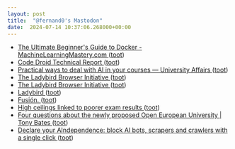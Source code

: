 ```yaml
---
layout: post
title:  "@fernand0's Mastodon"
date:  2024-07-14 10:37:06.268000+00:00
---
```

*  [The Ultimate Beginner's Guide to Docker - MachineLearningMastery.com ](https://machinelearningmastery.com/the-ultimate-beginners-guide-to-docker) ([toot](https://mastodon.social/@fernand0/112784403743764208))
*  [Code Droid Technical Report ](https://www.factory.ai/news/code-droid-technical-repor) ([toot](https://mastodon.social/@fernand0/112784058202577504))
*  [Practical ways to deal with AI in your courses — University Affairs ](https://universityaffairs.ca/career-advice/academic-achievers/practical-ways-to-deal-with-ai-in-your-courses) ([toot](https://mastodon.social/@fernand0/112783942917950520))
*  [The Ladybird Browser Initiative ](https://ladybird.org/posts/announcement) ([toot](https://mastodon.social/@fernand0/112783283478607495))
*  [The Ladybird Browser Initiative ](https://ladybird.org/posts/announcement) ([toot](https://mastodon.social/@fernand0/112783281912515453))
*  [Ladybird ](https://ladybird.org/announcement) ([toot](https://mastodon.social/@fernand0/112782314610187941))
*  [Fusión. ](https://avecesunafoto.wordpress.com/2024/07/13/fusion) ([toot](https://mastodon.social/@fernand0/112780669992977262))
*  [High ceilings linked to poorer exam results ](https://educationresearchreport.blogspot.com/2024/07/high-ceilings-linked-to-poorer-exam.htm) ([toot](https://mastodon.social/@fernand0/112780372932321729))
*  [Four questions about the newly proposed Open European University \| Tony Bates ](https://www.tonybates.ca/2024/07/05/four-questions-about-the-newly-proposed-open-european-university) ([toot](https://mastodon.social/@fernand0/112780037524226676))
*  [Declare your AIndependence: block AI bots, scrapers and crawlers with a single click ](https://blog.cloudflare.com/declaring-your-aindependence-block-ai-bots-scrapers-and-crawlers-with-a-single-clic) ([toot](https://mastodon.social/@fernand0/112779943351615728))
